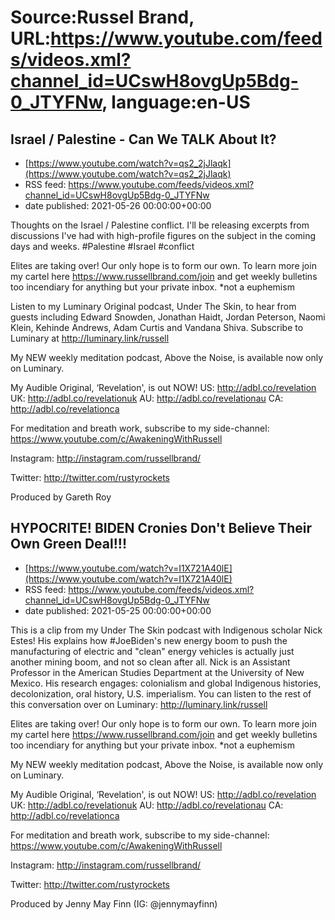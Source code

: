 # Source:Russel Brand, URL:https://www.youtube.com/feeds/videos.xml?channel_id=UCswH8ovgUp5Bdg-0_JTYFNw, language:en-US

## Israel / Palestine - Can We TALK About It?
 - [https://www.youtube.com/watch?v=qs2_2jJlaqk](https://www.youtube.com/watch?v=qs2_2jJlaqk)
 - RSS feed: https://www.youtube.com/feeds/videos.xml?channel_id=UCswH8ovgUp5Bdg-0_JTYFNw
 - date published: 2021-05-26 00:00:00+00:00

Thoughts on the Israel / Palestine conflict. I'll be releasing excerpts from discussions I've had with high-profile figures on the subject in the coming days and weeks. 
#Palestine #Israel #conflict

Elites are taking over! Our only hope is to form our own. To learn more join my cartel here https://www.russellbrand.com/join and get weekly bulletins too incendiary for anything but your private inbox.
*not a euphemism

Listen to my Luminary Original podcast, Under The Skin, to hear from guests including Edward Snowden, Jonathan Haidt, Jordan Peterson, Naomi Klein, Kehinde Andrews, Adam Curtis and Vandana Shiva.
Subscribe to Luminary at http://luminary.link/russell

My NEW weekly meditation podcast, Above the Noise, is available now only on Luminary.

My Audible Original, ‘Revelation', is out NOW!
US: 
http://adbl.co/revelation
UK: 
http://adbl.co/revelationuk
AU: 
http://adbl.co/revelationau
CA: 
http://adbl.co/revelationca

For meditation and breath work, subscribe to my side-channel: 
https://www.youtube.com/c/AwakeningWithRussell

Instagram: 
http://instagram.com/russellbrand/

Twitter: 
http://twitter.com/rustyrockets

Produced by Gareth Roy

## HYPOCRITE! BIDEN Cronies Don't Believe Their Own Green Deal!!!
 - [https://www.youtube.com/watch?v=I1X721A40lE](https://www.youtube.com/watch?v=I1X721A40lE)
 - RSS feed: https://www.youtube.com/feeds/videos.xml?channel_id=UCswH8ovgUp5Bdg-0_JTYFNw
 - date published: 2021-05-25 00:00:00+00:00

This is a clip from my Under The Skin podcast with Indigenous scholar Nick Estes! His explains how #JoeBiden's new energy boom to push the manufacturing of electric and "clean" energy vehicles is actually just another mining boom, and not so clean after all.
Nick is an Assistant Professor in the American Studies Department at the University of New Mexico. His research engages: colonialism and global Indigenous histories, decolonization, oral history, U.S. imperialism. You can listen to the rest of this conversation over on Luminary: http://luminary.link/russell

Elites are taking over! Our only hope is to form our own. To learn more join my cartel here https://www.russellbrand.com/join and get weekly bulletins too incendiary for anything but your private inbox.
*not a euphemism


My NEW weekly meditation podcast, Above the Noise, is available now only on Luminary.

My Audible Original, ‘Revelation', is out NOW!
US: 
http://adbl.co/revelation
UK: 
http://adbl.co/revelationuk
AU: 
http://adbl.co/revelationau
CA: 
http://adbl.co/revelationca

For meditation and breath work, subscribe to my side-channel: 
https://www.youtube.com/c/AwakeningWithRussell

Instagram: 
http://instagram.com/russellbrand/

Twitter: 
http://twitter.com/rustyrockets

Produced by Jenny May Finn
(IG: @jennymayfinn)

